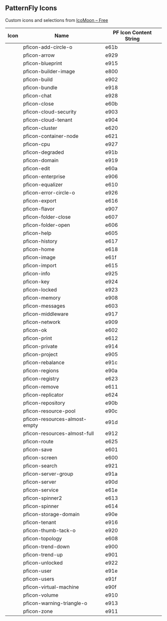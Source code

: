 ## PatternFly Icons

Custom icons and selections from [IcoMoon &#8211; Free](http://icomoon.io/#icons)

| Icon                                                          | Name                             | PF Icon Content String|
| ------------------------------------------------------------- | -------------------------------- | --------------- |
| <span class="pficon pficon-add-circle-o"></span>              | pficon-add-circle-o              | e61b            |
| <span class="pficon pficon-arrow"></span>                     | pficon-arrow                     | e929            |
| <span class="pficon pficon-blueprint"></span>                 | pficon-blueprint                 | e915            |
| <span class="pficon pficon-builder-image"></span>             | pficon-builder-image             | e800            |
| <span class="pficon pficon-build"></span>                     | pficon-build                     | e902            |
| <span class="pficon pficon-bundle"></span>                    | pficon-bundle                    | e918            |
| <span class="pficon pficon-chat"></span>                      | pficon-chat                      | e928            |
| <span class="pficon pficon-close"></span>                     | pficon-close                     | e60b            |
| <span class="pficon pficon-cloud-security"></span>            | pficon-cloud-security            | e903            |
| <span class="pficon pficon-cloud-tenant"></span>              | pficon-cloud-tenant              | e904            |
| <span class="pficon pficon-cluster"></span>                   | pficon-cluster                   | e620            |
| <span class="pficon pficon-container-node"></span>            | pficon-container-node            | e621            |
| <span class="pficon pficon-cpu"></span>                       | pficon-cpu                       | e927            |
| <span class="pficon pficon-degraded"></span>                  | pficon-degraded                  | e91b            |
| <span class="pficon pficon-domain"></span>                    | pficon-domain                    | e919            |
| <span class="pficon pficon-edit"></span>                      | pficon-edit                      | e60a            |
| <span class="pficon pficon-enterprise"></span>                | pficon-enterprise                | e906            |
| <span class="pficon pficon-equalizer"></span>                 | pficon-equalizer                 | e610            |
| <span class="pficon pficon-error-circle-o"></span>            | pficon-error-circle-o            | e926            |
| <span class="pficon pficon-export"></span>                    | pficon-export                    | e616            |
| <span class="pficon pficon-flavor"></span>                    | pficon-flavor                    | e907            |
| <span class="pficon pficon-folder-close"></span>              | pficon-folder-close              | e607            |
| <span class="pficon pficon-folder-open"></span>               | pficon-folder-open               | e606            |
| <span class="pficon pficon-help"></span>                      | pficon-help                      | e605            |
| <span class="pficon pficon-history"></span>                   | pficon-history                   | e617            |
| <span class="pficon pficon-home"></span>                      | pficon-home                      | e618            |
| <span class="pficon pficon-image"></span>                     | pficon-image                     | e61f            |
| <span class="pficon pficon-import"></span>                    | pficon-import                    | e615            |
| <span class="pficon pficon-info"></span>                      | pficon-info                      | e925            |
| <span class="pficon pficon-key"></span>                       | pficon-key                       | e924            |
| <span class="pficon pficon-locked"></span>                    | pficon-locked                    | e923            |
| <span class="pficon pficon-memory"></span>                    | pficon-memory                    | e908            |
| <span class="pficon pficon-messages"></span>                  | pficon-messages                  | e603            |
| <span class="pficon pficon-middleware"></span>                | pficon-middleware                | e917            |
| <span class="pficon pficon-network"></span>                   | pficon-network                   | e909            |
| <span class="pficon pficon-ok"></span>                        | pficon-ok                        | e602            |
| <span class="pficon pficon-print"></span>                     | pficon-print                     | e612            |
| <span class="pficon pficon-private"></span>                   | pficon-private                   | e914            |
| <span class="pficon pficon-project"></span>                   | pficon-project                   | e905            |
| <span class="pficon pficon-rebalance"></span>                 | pficon-rebalance                 | e91c            |
| <span class="pficon pficon-regions"></span>                   | pficon-regions                   | e90a            |
| <span class="pficon pficon-registry"></span>                  | pficon-registry                  | e623            |
| <span class="pficon pficon-remove"></span>                    | pficon-remove                    | e611            |
| <span class="pficon pficon-replicator"></span>                | pficon-replicator                | e624            |
| <span class="pficon pficon-repository"></span>                | pficon-repository                | e90b            |
| <span class="pficon pficon-resource-pool"></span>             | pficon-resource-pool             | e90c            |
| <span class="pficon pficon-resources-almost-empty"></span>    | pficon-resources-almost-empty    | e91d            |
| <span class="pficon pficon-resources-almost-full"></span>     | pficon-resources-almost-full     | e912            |
| <span class="pficon pficon-route"></span>                     | pficon-route                     | e625            |
| <span class="pficon pficon-save"></span>                      | pficon-save                      | e601            |
| <span class="pficon pficon-screen"></span>                    | pficon-screen                    | e600            |
| <span class="pficon pficon-search"></span>                    | pficon-search                    | e921            |
| <span class="pficon pficon-server-group"></span>              | pficon-server-group              | e91a            |
| <span class="pficon pficon-server"></span>                    | pficon-server                    | e90d            |
| <span class="pficon pficon-service"></span>                   | pficon-service                   | e61e            |
| <span class="pficon pficon-spinner2"></span>                  | pficon-spinner2                  | e613            |
| <span class="pficon pficon-spinner"></span>                   | pficon-spinner                   | e614            |
| <span class="pficon pficon-storage-domain"></span>            | pficon-storage-domain            | e90e            |
| <span class="pficon pficon-tenant"></span>                    | pficon-tenant                    | e916            |
| <span class="pficon pficon-thumb-tack-o"></span>              | pficon-thumb-tack-o              | e920            |
| <span class="pficon pficon-topology"></span>                  | pficon-topology                  | e608            |
| <span class="pficon pficon-trend-down"></span>                | pficon-trend-down                | e900            |
| <span class="pficon pficon-trend-up"></span>                  | pficon-trend-up                  | e901            |
| <span class="pficon pficon-unlocked"></span>                  | pficon-unlocked                  | e922            |
| <span class="pficon pficon-user"></span>                      | pficon-user                      | e91e            |
| <span class="pficon pficon-users"></span>                     | pficon-users                     | e91f            |
| <span class="pficon pficon-virtual-machine"></span>           | pficon-virtual-machine           | e90f            |
| <span class="pficon pficon-volume"></span>                    | pficon-volume                    | e910            |
| <span class="pficon pficon-warning-triangle-o"></span>        | pficon-warning-triangle-o        | e913            |
| <span class="pficon pficon-zone"></span>                      | pficon-zone                      | e911            |
